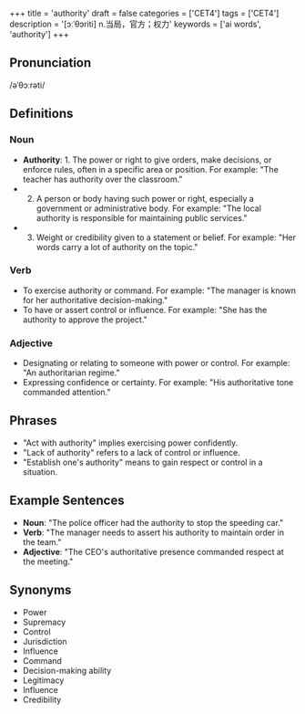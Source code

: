 +++
title = 'authority'
draft = false
categories = ['CET4']
tags = ['CET4']
description = '[ɔːˈθɔriti] n.当局，官方；权力'
keywords = ['ai words', 'authority']
+++

## Pronunciation
/əˈθɔːrəti/

## Definitions
### Noun
- **Authority**: 1. The power or right to give orders, make decisions, or enforce rules, often in a specific area or position. For example: "The teacher has authority over the classroom."
- 2. A person or body having such power or right, especially a government or administrative body. For example: "The local authority is responsible for maintaining public services."
- 3. Weight or credibility given to a statement or belief. For example: "Her words carry a lot of authority on the topic."

### Verb
- To exercise authority or command. For example: "The manager is known for her authoritative decision-making."
- To have or assert control or influence. For example: "She has the authority to approve the project."

### Adjective
- Designating or relating to someone with power or control. For example: "An authoritarian regime."
- Expressing confidence or certainty. For example: "His authoritative tone commanded attention."

## Phrases
- "Act with authority" implies exercising power confidently.
- "Lack of authority" refers to a lack of control or influence.
- "Establish one's authority" means to gain respect or control in a situation.

## Example Sentences
- **Noun**: "The police officer had the authority to stop the speeding car."
- **Verb**: "The manager needs to assert his authority to maintain order in the team."
- **Adjective**: "The CEO's authoritative presence commanded respect at the meeting."

## Synonyms
- Power
- Supremacy
- Control
- Jurisdiction
- Influence
- Command
- Decision-making ability
- Legitimacy
- Influence
- Credibility
